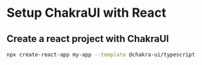 # Setup ChakraUI with React

## Create a react project with ChakraUI

```bash
npx create-react-app my-app --template @chakra-ui/typescript
```
